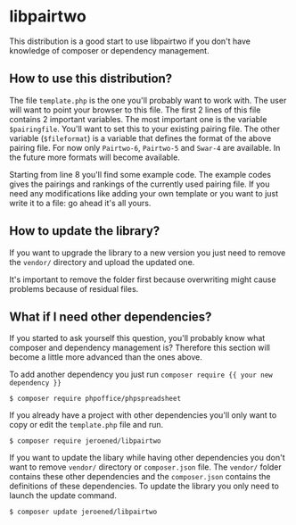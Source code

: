 libpairtwo
==========
This distribution is a good start to use libpairtwo if you don't have knowledge of composer or dependency management.

How to use this distribution?
-----------------------------
The file `template.php` is the one you'll probably want to work with. The user will want to point your browser to this file. 
The first 2 lines of this file contains 2 important variables. The most important one is the variable `$pairingfile`. You'll want to set this to your existing pairing file. The other variable (`$fileformat`) is a variable that defines the format of the above pairing file. For now only `Pairtwo-6`, `Pairtwo-5` and `Swar-4` are available. In the future more formats will become available.

Starting from line 8 you'll find some example code. The example codes gives the pairings and rankings of the currently used pairing file. If you need any modifications like adding your own template or you want to just write it to a file: go ahead it's all yours.

How to update the library?
--------------------------
If you want to upgrade the library to a new version you just need to remove the `vendor/` directory and upload the updated one.

It's important to remove the folder first because overwriting might cause problems because of residual files.

What if I need other dependencies?
----------------------------------
If you started to ask yourself this question, you'll probably know what composer and dependency management is? Therefore this section will become a little more advanced than the ones above.

To add another dependency you just run `composer require {{ your new dependency }}`

    $ composer require phpoffice/phpspreadsheet

If you already have a project with other dependencies you'll only want to copy or edit the `template.php` file and run. 

    $ composer require jeroened/libpairtwo

If you want to update the libary while having other dependencies you don't want to remove `vendor/` directory or `composer.json` file. The `vendor/` folder contains these other dependencies and the `composer.json` contains the definitions of these dependencies. To update the library you only need to launch the update command.

    $ composer update jeroened/libpairtwo
